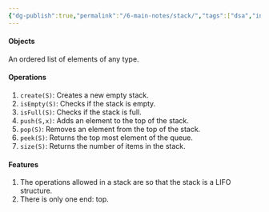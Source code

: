 ```yaml
---
{"dg-publish":true,"permalink":"/6-main-notes/stack/","tags":["dsa","info"]}
---
```


#### Objects

An ordered list of elements of any type.
#### Operations
1. `create(S)`: Creates a new empty stack.
2. `isEmpty(S)`: Checks if the stack is empty.
3. `isFull(S)`: Checks if the stack is full.
4. `push(S,x)`: Adds an element to the top of the stack.
5. `pop(S)`: Removes an element from the top of the stack. 
6. `peek(S)`: Returns the top most element of the queue.
7. `size(S)`: Returns the number of items in the stack.
#### Features
1. The operations allowed in a stack are so that the stack is a LIFO structure.
2. There is only one end: top.